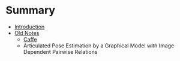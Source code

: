 # Summary

* [Introduction](README.md)
* [Old Notes](old-notes.md)
   * [Caffe](old-notes/caffemd.md)
   * Articulated Pose Estimation by a Graphical Model with Image Dependent Pairwise Relations

